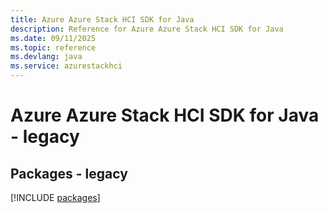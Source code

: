 ```yaml
---
title: Azure Azure Stack HCI SDK for Java
description: Reference for Azure Azure Stack HCI SDK for Java
ms.date: 09/11/2025
ms.topic: reference
ms.devlang: java
ms.service: azurestackhci
---
```

# Azure Azure Stack HCI SDK for Java - legacy
## Packages - legacy
[!INCLUDE [packages](azure-stack-hci-index.md)]